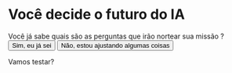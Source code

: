 <!DOCTYPE html>
<html lang="pt-br">
<head>
    <meta charset="UTF-8">
    <meta name="viewport" content="width=device-width, initial-scale=1.0">
    <link rel="stylesheet" href="style.css">
    <title>Você decide o futuro da IA</title>
</head>
<body>
    <div class="caixa-principal">
        <h1>Você decide o futuro do IA</h1>
        <div class="caixa-perguntas">
            Você já sabe quais são as perguntas que irão nortear sua missão ?
        </div>
        <div class="caixa-alternativas">
            <button>Sim, eu já sei</button>
            <button>Não, estou ajustando algumas coisas</button>
        </div>
        <div class="caixa-resultado">
            <p class="texto-resultado">
                Vamos testar?
            </p>
        </div>
    </div>
    <script src="main.js"></script>
</body>
</html>

